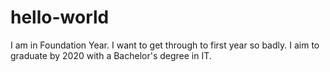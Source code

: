 # hello-world
I am in Foundation Year. I want to get through to first year so badly. I aim to graduate by 2020 with a Bachelor's degree in IT. 

